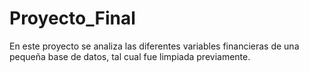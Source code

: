 # Proyecto_Final
En este proyecto se analiza las diferentes variables financieras de una pequeña base de datos, tal cual fue limpiada previamente.
